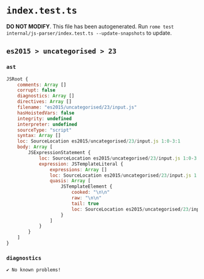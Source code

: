 # `index.test.ts`

**DO NOT MODIFY**. This file has been autogenerated. Run `rome test internal/js-parser/index.test.ts --update-snapshots` to update.

## `es2015 > uncategorised > 23`

### `ast`

```javascript
JSRoot {
	comments: Array []
	corrupt: false
	diagnostics: Array []
	directives: Array []
	filename: "es2015/uncategorised/23/input.js"
	hasHoistedVars: false
	integrity: undefined
	interpreter: undefined
	sourceType: "script"
	syntax: Array []
	loc: SourceLocation es2015/uncategorised/23/input.js 1:0-3:1
	body: Array [
		JSExpressionStatement {
			loc: SourceLocation es2015/uncategorised/23/input.js 1:0-3:1
			expression: JSTemplateLiteral {
				expressions: Array []
				loc: SourceLocation es2015/uncategorised/23/input.js 1:0-3:1
				quasis: Array [
					JSTemplateElement {
						cooked: "\n\n"
						raw: "\n\n"
						tail: true
						loc: SourceLocation es2015/uncategorised/23/input.js 1:1-3:0
					}
				]
			}
		}
	]
}
```

### `diagnostics`

```
✔ No known problems!

```
